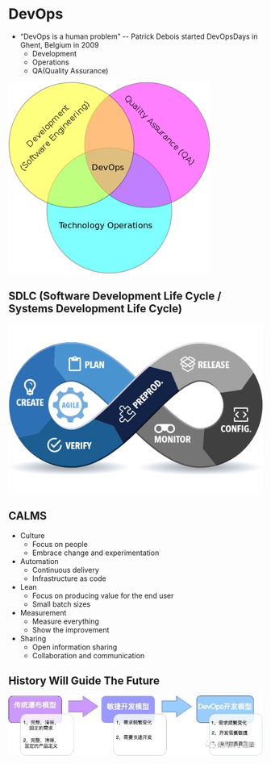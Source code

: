 # DevOps

- “DevOps is a human problem” -- Patrick Debois started DevOpsDays in Ghent, Belgium in 2009
  - Development
  - Operations
  - QA(Quality Assurance)

![DevOps](./DevOps.png)

## SDLC (Software Development Life Cycle / Systems Development Life Cycle)

![SDLC](./SDLC.png)

## CALMS

- Culture
  - Focus on people
  - Embrace change and experimentation
- Automation
  - Continuous delivery
  - Infrastructure as code
- Lean
  - Focus on producing value for the end user
  - Small batch sizes
- Measurement
  - Measure everything
  - Show the improvement
- Sharing
  - Open information sharing
  - Collaboration and communication

## History Will Guide The Future

![History](./History.jpeg)
